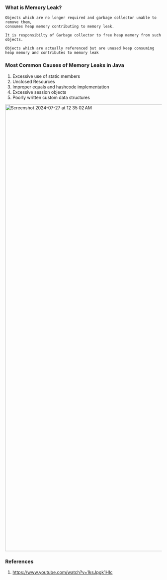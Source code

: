 
### What is Memory Leak?

```
Objects which are no longer required and garbage collector unable to remove them,
consumes heap memory contributing to memory leak.
 
It is responsibilty of Garbage collector to free heap memory from such objects.

Objects which are actually referenced but are unused keep consuming heap memory and contributes to memory leak
```

### Most Common Causes of Memory Leaks in Java

1. Excessive use of static members
2. Unclosed Resources
3. Improper equals and hashcode implementation
4. Excessive session objects
5. Poorly written custom data structures
<img width="1432" alt="Screenshot 2024-07-27 at 12 35 02 AM" src="https://github.com/user-attachments/assets/54305876-bd9b-403f-aacf-78c298be19cc">


### References
1. https://www.youtube.com/watch?v=1ksJpgk1HIc
